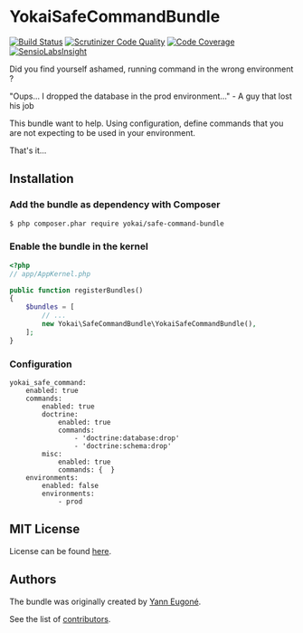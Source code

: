 YokaiSafeCommandBundle
======================

[![Build Status](https://api.travis-ci.org/yokai-php/safe-command-bundle.png?branch=master)](https://travis-ci.org/yokai-php/safe-command-bundle)
[![Scrutinizer Code Quality](https://scrutinizer-ci.com/g/yokai-php/safe-command-bundle/badges/quality-score.png?b=master)](https://scrutinizer-ci.com/g/yokai-php/safe-command-bundle/?branch=master)
[![Code Coverage](https://scrutinizer-ci.com/g/yokai-php/safe-command-bundle/badges/coverage.png?b=master)](https://scrutinizer-ci.com/g/yokai-php/safe-command-bundle/?branch=master)
[![SensioLabsInsight](https://insight.sensiolabs.com/projects/9fa4fc24-ccc1-427e-aa97-9350b23a61b8/mini.png)](https://insight.sensiolabs.com/projects/9fa4fc24-ccc1-427e-aa97-9350b23a61b8)


Did you find yourself ashamed, running command in the wrong environment ?

"Oups... I dropped the database in the prod environment..." - A guy that lost his job

This bundle want to help. Using configuration, define commands that you are not expecting to be used in your environment.

That's it...


Installation
------------

### Add the bundle as dependency with Composer

``` bash
$ php composer.phar require yokai/safe-command-bundle
```

### Enable the bundle in the kernel

``` php
<?php
// app/AppKernel.php

public function registerBundles()
{
    $bundles = [
        // ...
        new Yokai\SafeCommandBundle\YokaiSafeCommandBundle(),
    ];
}
```

### Configuration

```
yokai_safe_command:
    enabled: true
    commands:
        enabled: true
        doctrine:
            enabled: true
            commands:
                - 'doctrine:database:drop'
                - 'doctrine:schema:drop'
        misc:
            enabled: true
            commands: {  }
    environments:
        enabled: false
        environments:
            - prod
```


MIT License
-----------

License can be found [here](https://github.com/yokai-php/safe-command-bundle/blob/master/LICENSE).


Authors
-------

The bundle was originally created by [Yann Eugoné](https://github.com/yann-eugone).

See the list of [contributors](https://github.com/yokai-php/safe-command-bundle/contributors).
